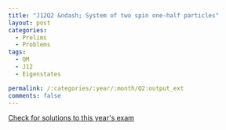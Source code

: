 ```yaml
---
title: "J12Q2 &ndash; System of two spin one-half particles"
layout: post
categories:
  - Prelims
  - Problems
tags:
  - QM
  - J12
  - Eigenstates

permalink: /:categories/:year/:month/Q2:output_ext
comments: false
---
```

<object data="2012J2Q.pdf" type="application/pdf" width="100%" height="500"></object>
<div class="message"><a href='https://princetonprelim.com/prelim/27/'>Check for solutions to this year's exam</a></div>